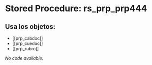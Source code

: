 # Stored Procedure: rs_prp_prp444

## Usa los objetos:
- [[prp_cabdoc]]
- [[prp_cuedoc]]
- [[prp_rubro]]

*No code available.*
